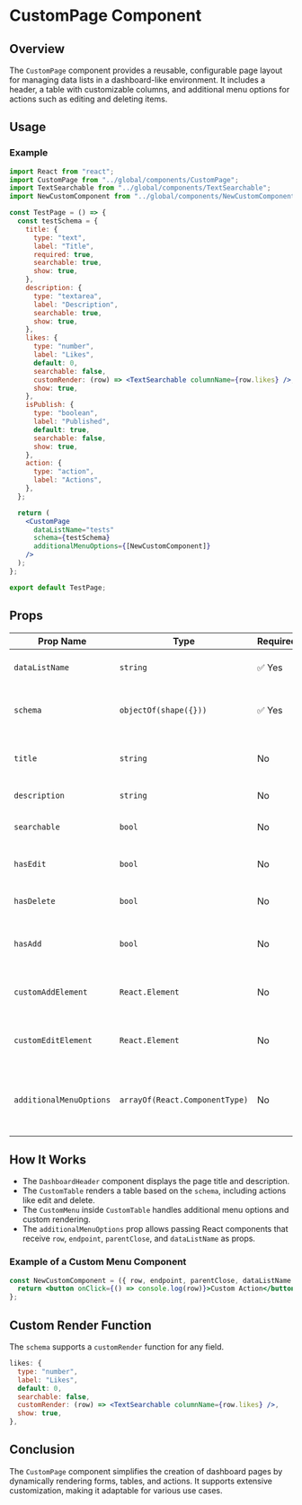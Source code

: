# CustomPage Component

## Overview
The `CustomPage` component provides a reusable, configurable page layout for managing data lists in a dashboard-like environment. It includes a header, a table with customizable columns, and additional menu options for actions such as editing and deleting items.

## Usage
### Example
```jsx
import React from "react";
import CustomPage from "../global/components/CustomPage";
import TextSearchable from "../global/components/TextSearchable";
import NewCustomComponent from "../global/components/NewCustomComponent";

const TestPage = () => {
  const testSchema = {
    title: {
      type: "text",
      label: "Title",
      required: true,
      searchable: true,
      show: true,
    },
    description: {
      type: "textarea",
      label: "Description",
      searchable: true,
      show: true,
    },
    likes: {
      type: "number",
      label: "Likes",
      default: 0,
      searchable: false,
      customRender: (row) => <TextSearchable columnName={row.likes} />,
      show: true,
    },
    isPublish: {
      type: "boolean",
      label: "Published",
      default: true,
      searchable: false,
      show: true,
    },
    action: {
      type: "action",
      label: "Actions",
    },
  };

  return (
    <CustomPage
      dataListName="tests"
      schema={testSchema}
      additionalMenuOptions={[NewCustomComponent]}
    />
  );
};

export default TestPage;
```

## Props
| Prop Name            | Type                                    | Required | Default | Description |
|----------------------|---------------------------------------|----------|---------|-------------|
| `dataListName`       | `string`                               | ✅ Yes    | -       | The name of the data list to manage. |
| `schema`            | `objectOf(shape({}))`                  | ✅ Yes    | -       | Defines the table structure and input fields. |
| `title`             | `string`                               | No       | `""`    | The title of the page. Defaults to `dataListName`. |
| `description`       | `string`                               | No       | `"Manage {dataListName}"` | The page description. |
| `searchable`        | `bool`                                 | No       | `true`  | Enables search functionality. |
| `hasEdit`           | `bool`                                 | No       | `true`  | Allows editing records. |
| `hasDelete`         | `bool`                                 | No       | `true`  | Allows deleting records. |
| `hasAdd`            | `bool`                                 | No       | `true`  | Enables the add new record button. |
| `customAddElement`  | `React.Element`                        | No       | `null`  | Custom component for the add button. |
| `customEditElement` | `React.Element`                        | No       | `null`  | Custom component for the edit button. |
| `additionalMenuOptions` | `arrayOf(React.ComponentType)` | No       | `[]`    | Custom menu options, passed as React components. |

## How It Works
- The `DashboardHeader` component displays the page title and description.
- The `CustomTable` renders a table based on the `schema`, including actions like edit and delete.
- The `CustomMenu` inside `CustomTable` handles additional menu options and custom rendering.
- The `additionalMenuOptions` prop allows passing React components that receive `row`, `endpoint`, `parentClose`, and `dataListName` as props.

### Example of a Custom Menu Component
```jsx
const NewCustomComponent = ({ row, endpoint, parentClose, dataListName }) => {
  return <button onClick={() => console.log(row)}>Custom Action</button>;
};
```

## Custom Render Function
The `schema` supports a `customRender` function for any field.
```jsx
likes: {
  type: "number",
  label: "Likes",
  default: 0,
  searchable: false,
  customRender: (row) => <TextSearchable columnName={row.likes} />,
  show: true,
},
```

## Conclusion
The `CustomPage` component simplifies the creation of dashboard pages by dynamically rendering forms, tables, and actions. It supports extensive customization, making it adaptable for various use cases.

